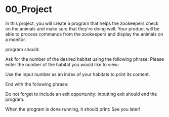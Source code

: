 # 00_Project
In this project, you will create a program that helps the zookeepers check on the animals and make sure that they're doing well.
Your product will be able to process commands from the zookeepers and display the animals on a monitor.

program should:

Ask for the number of the desired habitat using the following phrase: Please enter the number of the habitat you would like to view:

Use the input number as an index of your habitats to print its content.

End with the following phrase:

Do not forget to include an exit opportunity: inputting exit should end the program.

When the program is done running, it should print: See you later!
